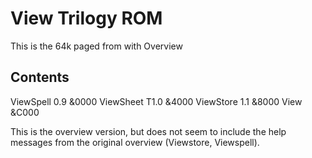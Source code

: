 # View Trilogy ROM
This is the 64k paged from with Overview

## Contents 
ViewSpell 0.9       &0000
ViewSheet T1.0      &4000
ViewStore 1.1       &8000
View                &C000

This is the overview version, but does not seem to include
the help messages from the original overview (Viewstore, Viewspell).

